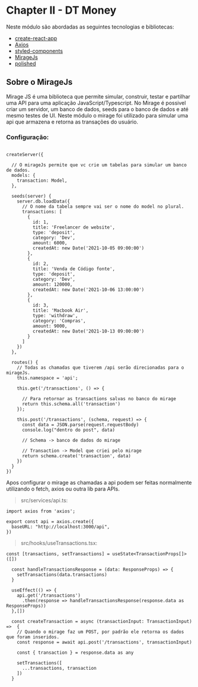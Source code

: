 # Chapter II - DT Money

Neste módulo são abordadas as seguintes tecnologias e bibliotecas:

- [create-react-app](https://create-react-app.dev/)
- [Axios](https://axios-http.com/docs/intro)
- [styled-components](https://styled-components.com/)
- [MirageJs](https://miragejs.com/)
- [polished](https://polished.js.org/)

## Sobre o MirageJs

Mirage JS é uma biblioteca que permite simular, construir, testar e partilhar uma API para uma aplicação JavaScript/Typescript. No Mirage é possivel criar um servidor, um banco de dados, seeds para o banco de dados e até mesmo testes de UI. Neste módulo o mirage foi utilizado para simular uma api que armazena e retorna as transações do usuário.

### Configuração:

``` Ts

createServer({

  // O mirageJs permite que vc crie um tabelas para simular um banco de dados.
  models: {
    transaction: Model,
  },

  seeds(server) {
    server.db.loadData({
      // O nome da tabela sempre vai ser o nome do model no plural.
      transactions: [
        {
          id: 1,
          title: 'Freelancer de website',
          type: 'deposit',
          category: 'Dev',
          amount: 6000,
          createdAt: new Date('2021-10-05 09:00:00')
        },
        {
          id: 2,
          title: 'Venda de Código fonte',
          type: 'deposit',
          category: 'Dev',
          amount: 120000,
          createdAt: new Date('2021-10-06 13:00:00')
        },
        {
          id: 3,
          title: 'Macbook Air',
          type: 'withdraw',
          category: 'Compras',
          amount: 9000,
          createdAt: new Date('2021-10-13 09:00:00')
        }
      ]
    })
  },

  routes() {
    // Todas as chamadas que tiverem /api serão direcionadas para o mirageJs.
    this.namespace = 'api';

    this.get('/transactions', () => {

      // Para retornar as transactions salvas no banco do mirage
      return this.schema.all('transaction')
    });

    this.post('/transactions', (schema, request) => {
      const data = JSON.parse(request.requestBody)
      console.log("dentro do post", data)

      // Schema -> banco de dados do mirage

      // Transaction -> Model que criei pelo mirage
      return schema.create('transaction', data)
    })
  }
})

```
Apos configurar o mirage as chamadas a api podem ser feitas normalmente utilizando o fetch, axios ou outra lib para APIs.

> src/services/api.ts:

``` Ts
import axios from 'axios';

export const api = axios.create({
  baseURL: "http://localhost:3000/api",
})

```
> src/hooks/useTransactions.tsx:

```Ts
const [transactions, setTransactions] = useState<TransactionProps[]>([])
  
  const handleTransactionsResponse = (data: ResponseProps) => {
    setTransactions(data.transactions)
  }
    
  useEffect(() => {
    api.get('/transactions')
      .then(response => handleTransactionsResponse(response.data as ResponseProps))
  },[])

  const createTransaction = async (transactionInput: TransactionInput) =>  {
    // Quando o mirage faz um POST, por padrão ele retorna os dados que foram inseridos.
    const response = await api.post('/transactions', transactionInput)

    const { transaction } = response.data as any

    setTransactions([
      ...transactions, transaction
    ])
  }
  

```
